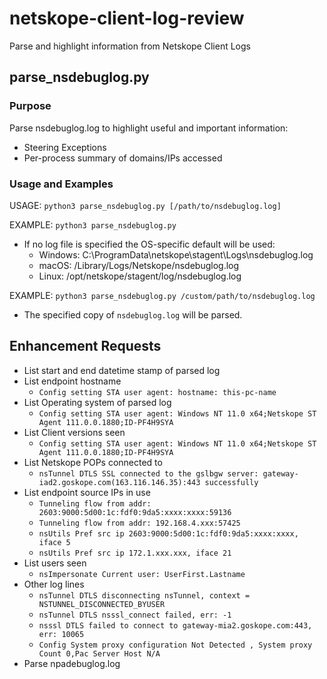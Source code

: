 # netskope-client-log-review
Parse and highlight information from Netskope Client Logs

## parse_nsdebuglog.py
### Purpose
Parse nsdebuglog.log to highlight useful and important information:
* Steering Exceptions
* Per-process summary of domains/IPs accessed

### Usage and Examples
USAGE: `python3 parse_nsdebuglog.py [/path/to/nsdebuglog.log]`

EXAMPLE: `python3 parse_nsdebuglog.py`
* If no log file is specified the OS-specific default will be used:
  * Windows: C:\ProgramData\netskope\stagent\Logs\nsdebuglog.log
  * macOS: /Library/Logs/Netskope/nsdebuglog.log
  * Linux: /opt/netskope/stagent/log/nsdebuglog.log

EXAMPLE: `python3 parse_nsdebuglog.py /custom/path/to/nsdebuglog.log`
* The specified copy of `nsdebuglog.log` will be parsed.

## Enhancement Requests
* List start and end datetime stamp of parsed log
* List endpoint hostname
  * `Config setting STA user agent: hostname: this-pc-name`
* List Operating system of parsed log
  * `Config setting STA user agent: Windows NT 11.0 x64;Netskope ST Agent 111.0.0.1880;ID-PF4H9SYA`
* List Client versions seen
  * `Config setting STA user agent: Windows NT 11.0 x64;Netskope ST Agent 111.0.0.1880;ID-PF4H9SYA`
* List Netskope POPs connected to
  * `nsTunnel DTLS SSL connected to the gslbgw server: gateway-iad2.goskope.com(163.116.146.35):443 successfully`
* List endpoint source IPs in use
  * `Tunneling flow from addr: 2603:9000:5d00:1c:fdf0:9da5:xxxx:xxxx:59136`
  * `Tunneling flow from addr: 192.168.4.xxx:57425`
  * `nsUtils Pref src ip 2603:9000:5d00:1c:fdf0:9da5:xxxx:xxxx, iface 5`
  * `nsUtils Pref src ip 172.1.xxx.xxx, iface 21`
* List users seen
  * `nsImpersonate Current user: UserFirst.Lastname`
* Other log lines
  * `nsTunnel DTLS disconnecting nsTunnel, context = NSTUNNEL_DISCONNECTED_BYUSER`
  * `nsTunnel DTLS nsssl_connect failed, err: -1`
  * `nsssl DTLS failed to connect to gateway-mia2.goskope.com:443, err: 10065`
  * `Config System proxy configuration Not Detected , System proxy Count 0,Pac Server Host N/A`
* Parse npadebuglog.log